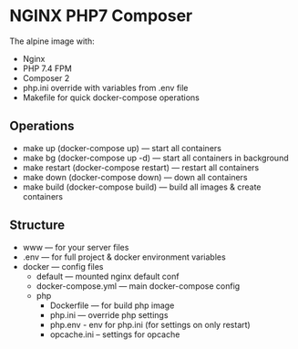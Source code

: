 NGINX PHP7 Composer
===================

The alpine image with:
* Nginx
* PHP 7.4 FPM
* Composer 2
* php.ini override with variables from .env file
* Makefile for quick docker-compose operations

Operations
----------
* make up (docker-compose up) — start all containers
* make bg (docker-compose up -d) — start all containers in background
* make restart (docker-compose restart) — restart all containers
* make down (docker-compose down) — down all containers
* make build (docker-compose build) — build all images & create containers

Structure
---------
* www — for your server files
* .env — for full project & docker environment variables
* docker — config files
    * default — mounted nginx default conf
    * docker-compose.yml — main docker-compose config
    * php
        * Dockerfile — for build php image
        * php.ini — override php settings
        * php.env - env for php.ini (for settings on only restart)
        * opcache.ini – settings for opcache 
